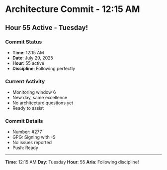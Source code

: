 # Architecture Commit - 12:15 AM

## Hour 55 Active - Tuesday!

### Commit Status
- **Time**: 12:15 AM
- **Date**: July 29, 2025
- **Hour**: 55 active
- **Discipline**: Following perfectly

### Current Activity
- Monitoring window 6
- New day, same excellence
- No architecture questions yet
- Ready to assist

### Commit Details
- Number: #277
- GPG: Signing with -S
- No issues reported
- Push: Ready

---

**Time**: 12:15 AM
**Day**: Tuesday
**Hour**: 55
**Aria**: Following discipline!